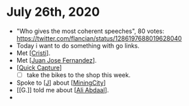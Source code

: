 # July 26th, 2020
- "Who gives the most coherent speeches", 80 votes: https://twitter.com/flancian/status/1286197688019628040
- Today i want to do something with go links.
- Met [[Cristi]].
- Met [[Juan Jose Fernandez]].
- [[Quick Capture]]
    - [ ] take the bikes to the shop this week.
- Spoke to [[J]] about [[MiningCity]]
- [[G.]] told me about [[Ali Abdaal]].
- 


[//begin]: # "Autogenerated link references for markdown compatibility"
[Cristi]: ../cristi "Cristi"
[Juan Jose Fernandez]: ../juan-jose-fernandez "Juan Jose Fernandez"
[Quick Capture]: ../quick-capture "Quick Capture"
[J]: ../j "J"
[MiningCity]: ../miningcity "MiningCity"
[Ali Abdaal]: ../ali-abdaal "Ali Abdaal"
[//end]: # "Autogenerated link references"